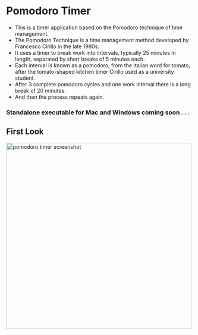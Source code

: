 # Pomodoro Timer
* This is a timer application based on the Pomodoro technique of time management.<br>
* The Pomodoro Technique is a time management method developed by Francesco Cirillo in the late 1980s.<br>
* It uses a timer to break work into intervals, typically 25 minutes in length, separated by short breaks of 5 minutes each.<br>
* Each interval is known as a pomodoro, from the Italian word for tomato, after the tomato-shaped kitchen timer Cirillo used as a university student.
* After 3 complete pomodoro cycles and one work interval there is a long break of 20 minutes.<br>
* And then the process repeats again.<br>
### Standalone executable for Mac and Windows coming soon . . .

## First Look
<img src="https://i.imgur.com/1o6fdtq.png" width = 500 alt="pomodoro timer screenshot">
